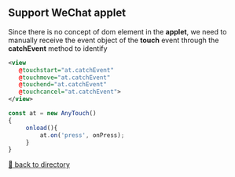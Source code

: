 ## Support WeChat applet

Since there is no concept of dom element in the **applet**, we need to manually receive the event object of the **touch** event through the **catchEvent** method to identify

````xml
<view
   @touchstart="at.catchEvent"
   @touchmove="at.catchEvent"
   @touchend="at.catchEvent"
   @touchcancel="at.catchEvent">
</view>
````

````javascript
const at = new AnyTouch()
{
     onload(){
         at.on('press', onPress);
     }
}
````

[:rocket: back to directory](../README.md#directory)
